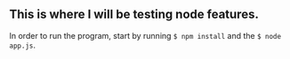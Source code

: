 ## This is where I will be testing node features.

In order to run the program, start by running `$ npm install` and the `$ node app.js`.
